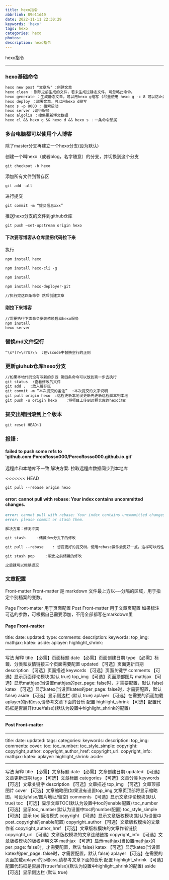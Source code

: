 ```yaml
---
title: hexo指令
abbrlink: 89e11d40
date: 2022-11-11 22:30:29
keywords: 'hexo'
tags: hexo
categories: hexo
photos:
description: hexo指令
---
```


hexo指令

<!--more-->

------

### hexo基础命令

```markdown
hexo new post "文章名" :创建文章
hexo clean ：删除之前生成的文件，若未生成过静态文件，可忽略此命令。
hexo generate ：生成静态文章，可以用hexo g缩写 (尽量使用 hexo g -c 8 可以防止内存溢出)
hexo deploy ：部署文章，可以用hexo d缩写
hexo s -p 8000 : 搜索启动
hexo server :运行服务
hexo algolia ：搜集更新博文数据
hexo cl && hexo g && hexo d && hexo s ：一条命令部属
```

### 多台电脑都可以使用个人博客

除了master分支再建立一个hexo分支(设为默认)

创建一个叫hexo（或者blog，名字随意）的分支，并切换到这个分支

```markdown
git checkout -b hexo
```

添加所有文件到暂存区

```markdown
git add –all
```

进行提交

```markdown
git commit -m “提交信息xxx”
```

推送hexo分支的文件到github仓库

```markdown
git push –set-upstream origin hexo
```

#### 下次要写博客从仓库里把代码拉下来

执行

```markdown
npm install hexo

npm install hexo-cli -g

npm install

npm install hexo-deployer-git

//执行完这四条命令 然后创建文章
```

#### 刚拉下来博客

```markdown
//需要执行下面命令安装依赖启动hexo服务
npm install
hexo server
```

### 替换md文件空行

```markdown
^\s*(?=\r?$)\n  :在vscode中替换空行的正则
```

### 更新giuhub仓库hexo分支

```markdown
//如果本地代码没有写新的东西 第四条命令可以放到第一步去执行
git status  :查看修改的文件
git add .  :放入缓存区
git commit -m “本次提交的备注”  :本次提交的文字说明
git pull origin hexo  :远程更新本地没更新先更新远程脚本到本地
git push -u origin hexo    :将项目上传到远程仓库的hexo分支
```

### 提交出错回滚到上个版本

```markdown
git reset HEAD~1
```

###  报错 :

#### failed to push some refs to 'github.com:PorcoRosso000/PorcoRosso000.github.io.git' 

远程库和本地库不一致 
解决方案: 拉取远程库数据同步到本地库      

<<<<<<< HEAD

```markdown
git pull --rebase origin hexo 
```
#### error: cannot pull with rebase: Your index contains uncommitted changes.

```markdown
error: cannot pull with rebase: Your index contains uncommitted changes.
error: please commit or stash them.

解决方案：修复冲突

git stash     :储藏dev分支下的修改

git pull --rebase    : 想要更好的提交树，使用rebase操作会更好一点。这样可以线性的看到每一次提交，并且没有增加提交节点。merge 操作遇到冲突的时候，当前merge不能继续进行下去。手动修改冲突内容后，add 修改，commit 就可以了。而rebase 操作的话，会中断rebase,同时会提示去解决冲突。解决冲突后,将修改add后执行git rebase –continue继续操作，或者git rebase –skip忽略冲突。

git stash pop     :取出之前储藏的修改

之后就可以继续提交
```

### 文章配置

Front-matter
Front-matter 是 markdown 文件最上方以---分隔的区域，用于指定个别档案的变数。

Page Front-matter 用于页面配置
Post Front-matter 用于文章页配置
如果标注可选的参数，可根据自己需要添加，不用全部都写在markdown里

#### Page Front-matter

title:
date:
updated:
type:
comments:
description:
keywords:
top_img:
mathjax:
katex:
aside:
aplayer:
highlight_shrink:

------

写法	解释
title	【必需】页面标题
date	【必需】页面创建日期
type	【必需】标籤、分类和友情链接三个页面需要配置
updated	【可选】页面更新日期
description	【可选】页面描述
keywords	【可选】页面关键字
comments	【可选】显示页面评论模块(默认 true)
top_img	【可选】页面顶部图片
mathjax	【可选】显示mathjax(当设置mathjax的per_page: false时，才需要配置，默认 false)
katex	【可选】显示katex(当设置katex的per_page: false时，才需要配置，默认 false)
aside	【可选】显示侧边栏 (默认 true)
aplayer	【可选】在需要的页面加载aplayer的js和css,请参考文章下面的音乐 配置
highlight_shrink	【可选】配置代码框是否展开(true/false)(默认为设置中highlight_shrink的配置)

------

#### Post Front-matter

------

title:
date:
updated:
tags:
categories:
keywords:
description:
top_img:
comments:
cover:
toc:
toc_number:
toc_style_simple:
copyright:
copyright_author:
copyright_author_href:
copyright_url:
copyright_info:
mathjax:
katex:
aplayer:
highlight_shrink:
aside:

------

写法	解释
title	【必需】文章标题
date	【必需】文章创建日期
updated	【可选】文章更新日期
tags	【可选】文章标籤
categories	【可选】文章分类
keywords	【可选】文章关键字
description	【可选】文章描述
top_img	【可选】文章顶部图片
cover	【可选】文章缩略图(如果没有设置top_img,文章页顶部将显示缩略图，可设为false/图片地址/留空)
comments	【可选】显示文章评论模块(默认 true)
toc	【可选】显示文章TOC(默认为设置中toc的enable配置)
toc_number	【可选】显示toc_number(默认为设置中toc的number配置)
toc_style_simple	【可选】显示 toc 简洁模式
copyright	【可选】显示文章版权模块(默认为设置中post_copyright的enable配置)
copyright_author	【可选】文章版权模块的文章作者
copyright_author_href	【可选】文章版权模块的文章作者链接
copyright_url	【可选】文章版权模块的文章连结链接
copyright_info	【可选】文章版权模块的版权声明文字
mathjax	【可选】显示mathjax(当设置mathjax的per_page: false时，才需要配置，默认 false)
katex	【可选】显示katex(当设置katex的per_page: false时，才需要配置，默认 false)
aplayer	【可选】在需要的页面加载aplayer的js和css,请参考文章下面的音乐 配置
highlight_shrink	【可选】配置代码框是否展开(true/false)(默认为设置中highlight_shrink的配置)
aside	【可选】显示侧边栏 (默认 true)